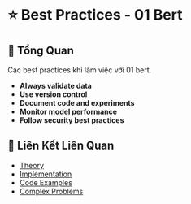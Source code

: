 # ⭐ Best Practices - 01 Bert

## 🎯 Tổng Quan

Các best practices khi làm việc với 01 bert.

- **Always validate data**
- **Use version control**
- **Document code and experiments**
- **Monitor model performance**
- **Follow security best practices**

## 🔗 Liên Kết Liên Quan

- [Theory](./THEORY_01_bert.md)
- [Implementation](./IMPLEMENTATION_01_bert.md)
- [Code Examples](./CODE_EXAMPLES_01_bert.md)
- [Complex Problems](./COMPLEX_PROBLEMS.md)
